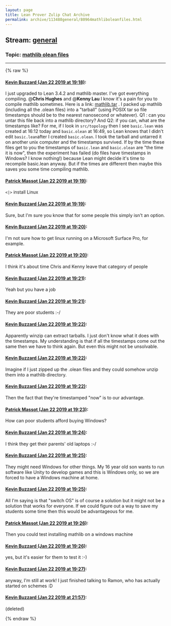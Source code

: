 ```yaml
---
layout: page
title: Lean Prover Zulip Chat Archive 
permalink: archive/113488general/80964mathliboleanfiles.html
---
```


## Stream: [general](index.html)
### Topic: [mathlib olean files](80964mathliboleanfiles.html)

---


{% raw %}
#### [ Kevin Buzzard (Jan 22 2019 at 19:18)](https://leanprover.zulipchat.com/#narrow/stream/113488-general/topic/mathlib%20olean%20files/near/156626057):
I just upgraded to Lean 3.4.2 and mathlib master. I've got everything compiling. @**Chris Hughes**  and @**Kenny Lau** I know it's a pain for you to compile mathlib sometimes. Here is a link: [mathlib.tar](http://wwwf.imperial.ac.uk/~buzzard/xena/mathlib.tar)  . I packed up mathlib (including all the .olean files) into a "tarball" (using POSIX tar so file timestamps should be to the nearest nanosecond or whatever). Q1 : can you untar this file back into a mathlib directory? And Q2: if you can, what are the timestamps like? For me, if I look in `src/topology` then I see `basic.lean` was created at 16:12 today and `basic.olean` at 16:49, so Lean knows that I didn't edit `basic.lean`after I created `basic.olean`. I took the tarball and untarred it on another unix computer and the timestamps survived. If by the time these files get to you the timestamps of `basic.lean` and `basic.olean` are "the time it is now", then the experiment has failed (do files have timestamps in Windows? I know nothing!) because Lean might decide it's time to recompile basic.lean anyway. But if the times are different then maybe this saves you some time compiling mathlib.

#### [ Patrick Massot (Jan 22 2019 at 19:19)](https://leanprover.zulipchat.com/#narrow/stream/113488-general/topic/mathlib%20olean%20files/near/156626147):
`<|>` install Linux

#### [ Kevin Buzzard (Jan 22 2019 at 19:19)](https://leanprover.zulipchat.com/#narrow/stream/113488-general/topic/mathlib%20olean%20files/near/156626177):
Sure, but I'm sure you know that for some people this simply isn't an option.

#### [ Kevin Buzzard (Jan 22 2019 at 19:20)](https://leanprover.zulipchat.com/#narrow/stream/113488-general/topic/mathlib%20olean%20files/near/156626241):
I'm not sure how to get linux running on a Microsoft Surface Pro, for example.

#### [ Patrick Massot (Jan 22 2019 at 19:20)](https://leanprover.zulipchat.com/#narrow/stream/113488-general/topic/mathlib%20olean%20files/near/156626256):
I think it's about time Chris and Kenny leave that category of people

#### [ Kevin Buzzard (Jan 22 2019 at 19:21)](https://leanprover.zulipchat.com/#narrow/stream/113488-general/topic/mathlib%20olean%20files/near/156626289):
Yeah but you have a job

#### [ Kevin Buzzard (Jan 22 2019 at 19:21)](https://leanprover.zulipchat.com/#narrow/stream/113488-general/topic/mathlib%20olean%20files/near/156626302):
They are poor students :-/

#### [ Kevin Buzzard (Jan 22 2019 at 19:22)](https://leanprover.zulipchat.com/#narrow/stream/113488-general/topic/mathlib%20olean%20files/near/156626391):
Apparently winzip can extract tarballs. I just don't know what it does with the timestamps. My understanding is that if all the timestamps come out the same then we have to think again. But even this might not be unsolvable.

#### [ Kevin Buzzard (Jan 22 2019 at 19:22)](https://leanprover.zulipchat.com/#narrow/stream/113488-general/topic/mathlib%20olean%20files/near/156626410):
Imagine if I just zipped up the .olean files and they could somehow unzip them into a mathlib directory.

#### [ Kevin Buzzard (Jan 22 2019 at 19:22)](https://leanprover.zulipchat.com/#narrow/stream/113488-general/topic/mathlib%20olean%20files/near/156626456):
Then the fact that they're timestamped "now" is to our advantage.

#### [ Patrick Massot (Jan 22 2019 at 19:23)](https://leanprover.zulipchat.com/#narrow/stream/113488-general/topic/mathlib%20olean%20files/near/156626502):
How can poor students afford buying Windows?

#### [ Kevin Buzzard (Jan 22 2019 at 19:24)](https://leanprover.zulipchat.com/#narrow/stream/113488-general/topic/mathlib%20olean%20files/near/156626598):
I think they get their parents' old laptops :-/

#### [ Kevin Buzzard (Jan 22 2019 at 19:25)](https://leanprover.zulipchat.com/#narrow/stream/113488-general/topic/mathlib%20olean%20files/near/156626652):
They might need Windows for other things. My 16 year old son wants to run software like Unity to develop games and this is Windows only, so we are forced to have a Windows machine at home.

#### [ Kevin Buzzard (Jan 22 2019 at 19:25)](https://leanprover.zulipchat.com/#narrow/stream/113488-general/topic/mathlib%20olean%20files/near/156626729):
All I'm saying is that "switch OS" is of course a solution but it might not be a solution that works for everyone. If we could figure out a way to save my students some time then this would be advantageous for me.

#### [ Patrick Massot (Jan 22 2019 at 19:26)](https://leanprover.zulipchat.com/#narrow/stream/113488-general/topic/mathlib%20olean%20files/near/156626803):
Then you could test installing mathlib on a windows machine

#### [ Kevin Buzzard (Jan 22 2019 at 19:26)](https://leanprover.zulipchat.com/#narrow/stream/113488-general/topic/mathlib%20olean%20files/near/156626829):
yes, but it's easier for them to test it :-)

#### [ Kevin Buzzard (Jan 22 2019 at 19:27)](https://leanprover.zulipchat.com/#narrow/stream/113488-general/topic/mathlib%20olean%20files/near/156626901):
anyway, I'm still at work! I just finished talking to Ramon, who has actually started on schemes :D

#### [ Kevin Buzzard (Jan 22 2019 at 21:57)](https://leanprover.zulipchat.com/#narrow/stream/113488-general/topic/mathlib%20olean%20files/near/156638858):
(deleted)


{% endraw %}
